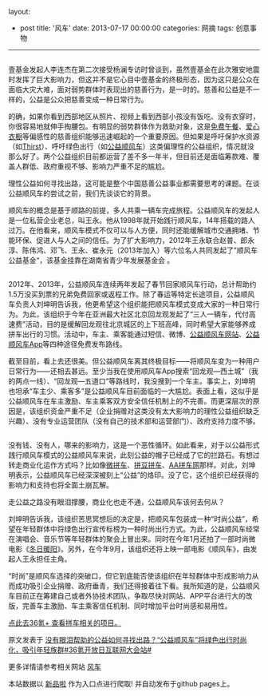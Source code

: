 layout: 
  - post 
title: '风车' 
date: 2013-07-17 00:00:00 
categories: 网摘 
tags: 创意事物 
---

<p><img src="http://a.36krcnd.com/photo/4ae3c499f8b95adb90239ccf2219e89d.jpg" alt=""/></p>

<p>壹基金发起人李连杰在第二次接受杨澜专访时曾谈到，虽然壹基金在此次雅安地震时发挥了巨大影响力，但这并不是它心目中壹基金的终极形态，因为这只是公众在面临大灾大难，面对弱势群体时表现出的慈善行为，是一时的。慈善和公益是不一样的，公益是公众把慈善变成一种日常行为。</p>

<p>的确，如果你看到西部地区从照片、视频上看到西部小孩没有饭吃、没有衣穿时，你很容易地就伸手掏腰包。有明显的弱势群体作为救助对象，这是<a target="_blank" data-no-turbolink="true" href="http://www.mianfeiwucan.org/home/">免费午餐</a>、<a target="_blank" data-no-turbolink="true" href="http://www.aixinyichu.org/">爱心衣橱</a>等偏感性的慈善组织能够迅速崛起的一个重要原因。但如果是呼吁保护水资源（如<a target="_blank" data-no-turbolink="true" href="http://e.weibo.com/thirst4water">Thirst</a>）、呼吁绿色出行（如<a target="_blank" data-no-turbolink="true" href="http://www.shunfengche.org/">公益顺风车</a>）这类偏理性的公益组织，情况就没那么好了。两个公益组织目前都运营了差不多一年半，但目前还是面临筹款难、覆盖人群低、政府重视不够、影响力严重不足的尴尬。</p>

<p>理性公益如何寻找出路，这可能是整个中国慈善公益事业都需要思考的课题。在谈公益顺风车的尝试之前，我们先谈谈它的背景。</p>

<p>顺风车的概念是基于顺路的前提，多人共乘一辆车完成旅程。公益顺风车的发起人是一位私营企业老总，叫王永。他从1998年就开始践行顺风车，14年搭载的路人过万。在他看来，顺风车模式不仅可以与人方便，同时还能缓解城市交通拥堵、节能环保、促进人与人之间的信任。为了扩大影响力，2012年王永联合赵普、郎永淳、陈伟鸿、邓飞、王永、崔永元（2013年加入）等六位名人共同发起了”顺风车公益基金“，该基金挂靠在湖南省青少年发展基金会 。</p>

<p><img src="http://a.36krcnd.com/photo/4206cdeabc3193d05d2429b7d1df3b22.jpg" alt=""/></p>

<p>2012年、2013年，公益顺风车连续两年发起了春节回家顺风车行动，总计帮助约1.5万没买到票的兄弟免费回家或返程工作。除了春运等特定长途项目，公益顺风车负责人刘坤明告诉我，他更希望这个组织能把顺风车模式变成大家的一种日常行为。为此，该组织于今年在亚洲最大社区北京回龙观发起了“三人一辆车，代付高速费”活动，目的是缓解回龙观往北京城区的上下班高峰，同时希望大家能够养成拼车出行的习惯。活动中，车主、乘客能通过短信、微博、<a target="_blank" data-no-turbolink="true" href="http://www.shunfengche.org">公益顺风车网站</a>、<a target="_blank" data-no-turbolink="true" href="http://www.shunfengche.org/apps">公益顺风车App</a>等四种途径免费发布路线。</p>

<p>截至目前，看上去还很美。但公益顺风车离其终极目标——将顺风车变为一种用户日常行为——还相去甚远。至少当我在使用顺风车App搜索“回龙观—西土城”（我的两点一线）、“回龙观—五道口”等路线时，我没搜到一个车主。事实上，刘坤明也坦承“车主少、乘客多”是公益顺风车目前面临的一大尴尬。表面上看，这似乎是公益顺风车在车主激励、车主乘客双方安全信任机制上的不完善。而更深层次的原因是，该组织资金严重不足（企业捐赠对这类没有太大影响力的理性公益组织缺乏兴趣）、没有专业运营团队（没有自己的技术部和运营部门）、政府支持力度不够。</p>

<p><img src="http://a.36krcnd.com/photo/22d0e206afa36bc521ccba6515286c66.jpg" alt=""/></p>

<p>没有钱、没有人，哪来的影响力，这是一个恶性循环。如此看来，对于以公益形式践行顺风车模式的公益顺风车来说，此刻公益的帽子已经成了它的拦路石。有想过转走商业化运作方式吗？比如像<a target="_blank" data-no-turbolink="true" href="http://www.36kr.com/p/205422.html" title="尝试拼车与真实社交结合，微拼车欲成为中国版Lyft">微拼车</a>、<a target="_blank" data-no-turbolink="true" href="http://www.pindou.com/">拼豆拼车</a>、<a target="_blank" data-no-turbolink="true" href="http://www.aapinche.cn/">AA拼车网</a>那样。对此，刘坤明表示，公益顺风车已经深深被刻上“公益”的烙印。没了它，这个组织已经获得的影响力和支持也将全面土崩瓦解。</p>

<p>走公益之路没有眼泪撑腰，商业化也走不通，公益顺风车该何去何从？</p>

<p>刘坤明告诉我，该组织苦思冥想后的决定是，把顺风车包装成一种“时尚公益”，希望在年轻群体中将绿色出行宣传标榜为一种时尚出行方式。为此，公益顺风车经常在演唱会、音乐节等年轻群体的聚会上冒出来。同时在今年1月还拍了一部时尚微电影《<a target="_blank" data-no-turbolink="true" href="http://t.cn/zQEII2D">冬日暖阳</a>》。另外，在今年9月，该组织还将上映一部电影《顺风车》，由发起人王永担任主角。</p>

<p>“时尚”是顺风车选择的突破口，但它到底能否使该组织在年轻群体中形成影响力从而成功吸引企业捐赠、政府垂青，我们还得接着往下看。我所知道的是，公益顺风车目前正在筹建自己或者外协技术团队，争取尽快对网站、APP平台进行大的改版，完善车主激励、车主乘客信任机制、同时增加平台时尚感和易用性。</p>

<p><a target="_blank" data-no-turbolink="true" href="http://www.36kr.net/album/i/127">点此去<span>36氪</span>+ 查看拼车相关的项目。</a></p>
					<p></p>
					<p></p>  



原文发表于 [没有眼泪帮助的公益如何寻找出路？“公益顺风车”将绿色出行时尚化，吸引年轻族群#36氪开放日互联网大会站#](http://www.36kr.com/p/205432.html)  

更多详情请参考相关网站 [风车](http://fengcheco.com)  

本站数据以 [新品啦](http://xinpinla.com/) 作为入口点进行爬取! 并自动发布于github pages上。  
